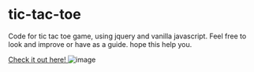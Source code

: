 # tic-tac-toe

Code for tic tac toe game, using jquery and vanilla javascript. Feel free to look and improve or have as a guide.
hope this help you.

<a href="https://amazing-albattani-391a47.netlify.app/" data-show-count=false > Check it out here! </a>
![image](https://user-images.githubusercontent.com/29158874/136909566-d4736e58-8f05-4a48-a666-57422ab24b11.png)
